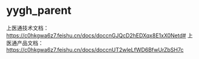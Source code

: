 # yygh_parent
上医通技术文档：https://c0hkgwa6z7.feishu.cn/docs/doccnGJQcD2hEDXqx8E1xX0Netd#
上医通产品文档：https://c0hkgwa6z7.feishu.cn/docs/doccnUT2wleLfWD6BfwUrZbSH7c
